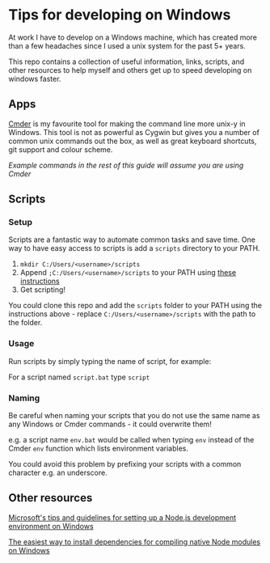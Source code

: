 # Tips for developing on Windows

At work I have to develop on a Windows machine, which has created more than a few headaches since I used a unix system for the past 5+ years.

This repo contains a collection of useful information, links, scripts, and other resources to help myself and others get up to speed developing on windows faster.


## Apps

[Cmder](http://cmder.net/) is my favourite tool for making the command line more unix-y in Windows. This tool is not as powerful as Cygwin but gives you a number of common unix commands out the box, as well as great keyboard shortcuts, git support and colour scheme.

*Example commands in the rest of this guide will assume you are using Cmder*


## Scripts

### Setup

Scripts are a fantastic way to automate common tasks and save time. One way to have easy access to scripts is add a `scripts` directory to your PATH.

1. `mkdir C:/Users/<username>/scripts`
2. Append `;C:/Users/<username>/scripts` to your PATH using [these instructions](https://www.java.com/en/download/help/path.xml)
3. Get scripting!

You could clone this repo and add the `scripts` folder to your PATH using the instructions above - replace `C:/Users/<username>/scripts` with the path to the folder.

### Usage

Run scripts by simply typing the name of script, for example:

For a script named `script.bat` type `script`


### Naming

Be careful when naming your scripts that you do not use the same name as any Windows or Cmder commands - it could overwrite them!

e.g. a script name `env.bat` would be called when typing `env` instead of the Cmder `env` function which lists environment variables.

You could avoid this problem by prefixing your scripts with a common character e.g. an underscore.


## Other resources

[Microsoft's tips and guidelines for setting up a Node.js development environment on Windows](https://github.com/Microsoft/nodejs-guidelines/blob/master/windows-environment.md#configuring-your-windows-development-environment)

[The easiest way to install dependencies for compiling native Node modules on Windows](https://github.com/felixrieseberg/windows-build-tools)
